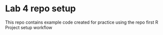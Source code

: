# Lab 4 repo setup
This repo contains example code created for practice using the repo first R Project setup workflow

